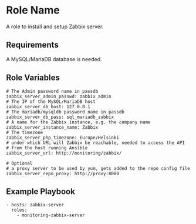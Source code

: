 Role Name
=========
A role to install and setup Zabbix server.

Requirements
------------
A MySQL/MariaDB database is needed.

Role Variables
--------------

    # The Admin password name in passdb
    zabbix_server_admin_passwd: zabbix_admin
    # The IP of the MySQL/MariaDB host
    zabbix_server_db_host: 127.0.0.1
    # The mariadb/mysqldb password name in passdb
    zabbix_server_db_pass: sql_mariadb_zabbix
    # A name for the Zabbix instance, e.g. the company name
    zabbix_server_instance_name: Zabbix
    # The timezone
    zabbix_server_php_timezone: Europe/Helsinki
    # under which URL will Zabbix be reachable, needed to access the API
    # from the host running Ansible
    zabbix_server_url: http://monitoring/zabbix/

    # Optional
    # a proxy server to be used by yum, gets added to the repo config file
    zabbix_server_repo_proxy: http://proxy:8080

Example Playbook
----------------

    - hosts: zabbix-server
      roles:
        - monitoring-zabbix-server
